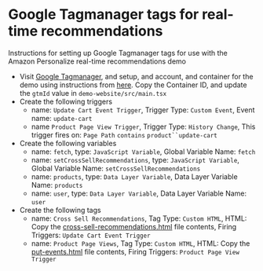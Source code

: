 # Google Tagmanager tags for real-time recommendations
Instructions for setting up Google Tagmanager tags for use with the Amazon Personalize real-time recommendations demo

* Visit [Google Tagmanager](https://tagmanager.google.com/), and setup, and account, and container for the demo using instructions from [here](https://support.google.com/tagmanager/answer/6103696?hl=en). Copy the Container ID, and update the `gtmId` value in `demo-website/src/main.tsx`
* Create the following triggers
  * name: `Update Cart Event Trigger`, Trigger Type: `Custom Event`, Event name: `update-cart`
  * name `Product Page View Trigger`, Trigger Type: `History Change`, This trigger fires on: `Page Path` `contains` `product``update-cart`
* Create the following variables
  * name: `fetch`, type: `JavaScript Variable`, Global Variable Name: `fetch`
  * name: `setCrossSellRecommendations`, type: `JavaScript Variable`, Global Variable Name: `setCrossSellRecommendations`
  * name: `products`, type: `Data Layer Variable`, Data Layer Variable Name: `products`
  * name: `user`, type: `Data Layer Variable`, Data Layer Variable Name: `user`
* Create the following tags
  * name: `Cross Sell Recommendations`, Tag Type: `Custom HTML`, HTML: Copy the [cross-sell-recommendations.html](cross-sell-recommendations.html) file contents, Firing Triggers: `Update Cart Event Trigger`
  * name: `Product Page Views`, Tag Type: `Custom HTML`, HTML: Copy the [put-events.html](put-events.html) file contents, Firing Triggers: `Product Page View Trigger`
